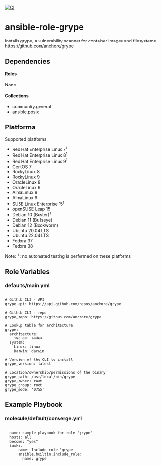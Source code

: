 [![CI](https://github.com/de-it-krachten/ansible-role-grype/workflows/CI/badge.svg?event=push)](https://github.com/de-it-krachten/ansible-role-grype/actions?query=workflow%3ACI)


# ansible-role-grype

Installs grype, a vulnerability scanner for container images and filesystems<br>
https://github.com/anchore/grype<br>



## Dependencies

#### Roles
None

#### Collections
- community.general
- ansible.posix

## Platforms

Supported platforms

- Red Hat Enterprise Linux 7<sup>1</sup>
- Red Hat Enterprise Linux 8<sup>1</sup>
- Red Hat Enterprise Linux 9<sup>1</sup>
- CentOS 7
- RockyLinux 8
- RockyLinux 9
- OracleLinux 8
- OracleLinux 9
- AlmaLinux 8
- AlmaLinux 9
- SUSE Linux Enterprise 15<sup>1</sup>
- openSUSE Leap 15
- Debian 10 (Buster)<sup>1</sup>
- Debian 11 (Bullseye)
- Debian 12 (Bookworm)
- Ubuntu 20.04 LTS
- Ubuntu 22.04 LTS
- Fedora 37
- Fedora 38

Note:
<sup>1</sup> : no automated testing is performed on these platforms

## Role Variables
### defaults/main.yml
<pre><code>
# Github CLI - API
grype_api: https://api.github.com/repos/anchore/grype

# Github CLI - repo
grype_repo: https://github.com/anchore/grype

# Lookup table for architecture
grype:
  architecture:
    x86_64: amd64
  system:
    Linux: linux
    Darwin: darwin

# Version of the CLI to install
grype_version: latest

# Location/ownership/permissions of the binary
grype_path: /usr/local/bin/grype
grype_owner: root
grype_group: root
grype_mode: '0755'
</pre></code>




## Example Playbook
### molecule/default/converge.yml
<pre><code>
- name: sample playbook for role 'grype'
  hosts: all
  become: "yes"
  tasks:
    - name: Include role 'grype'
      ansible.builtin.include_role:
        name: grype
</pre></code>
